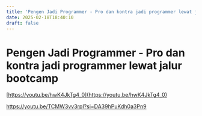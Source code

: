 ```yaml
---
title: 'Pengen Jadi Programmer - Pro dan kontra jadi programmer lewat jalur bootcamp'
date: 2025-02-18T18:40:10
draft: false
---
```


# Pengen Jadi Programmer - Pro dan kontra jadi programmer lewat jalur bootcamp

[https://youtu.be/hwK4JkTg4_0](https://youtu.be/hwK4JkTg4_0)

https://youtu.be/TCMW3vv3rpI?si=DA39hPuKdh0a3Pn9
